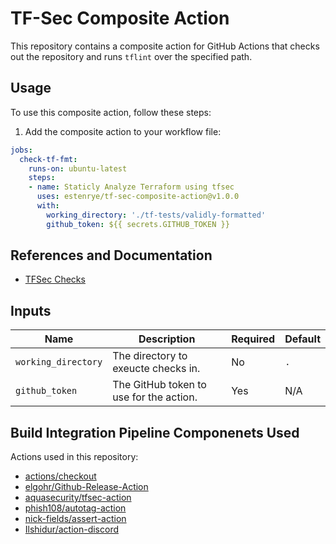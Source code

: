 # TF-Sec Composite Action

This repository contains a composite action for GitHub Actions that checks out the repository and runs `tflint`
over the specified path.

## Usage

To use this composite action, follow these steps:

1. Add the composite action to your workflow file:

```yaml
jobs:
  check-tf-fmt:
    runs-on: ubuntu-latest
    steps:
    - name: Staticly Analyze Terraform using tfsec
      uses: estenrye/tf-sec-composite-action@v1.0.0
      with:
        working_directory: './tf-tests/validly-formatted'
        github_token: ${{ secrets.GITHUB_TOKEN }}
```

## References and Documentation

- [TFSec Checks](https://aquasecurity.github.io/tfsec/latest/checks/aws/api-gateway/enable-access-logging/)

## Inputs

| Name | Description | Required | Default |
|------|-------------|----------|---------|
| `working_directory` | The directory to exeucte checks in. | No | `.` |
| `github_token` | The GitHub token to use for the action. | Yes | N/A |

## Build Integration Pipeline Componenets Used

Actions used in this repository:
- [actions/checkout](https://github.com/marketplace/actions/checkout)
- [elgohr/Github-Release-Action](https://github.com/elgohr/Github-Release-Action)
- [aquasecurity/tfsec-action](https://github.com/marketplace/actions/tfsec-action)
- [phish108/autotag-action](https://github.com/marketplace/actions/autotag)
- [nick-fields/assert-action](https://github.com/marketplace/actions/assert-action)
- [Ilshidur/action-discord](https://github.com/marketplace/actions/actions-for-discord)